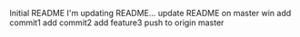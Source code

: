 Initial README
I'm updating README...
update README on master win
add commit1
add commit2
add feature3
push to origin master
